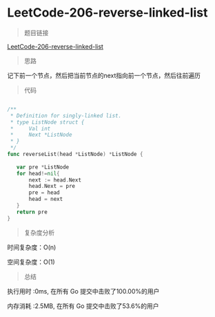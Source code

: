 #  LeetCode-206-reverse-linked-list

>题目链接

[LeetCode-206-reverse-linked-list](https://leetcode-cn.com/problems/reverse-linked-list/)

>思路

记下前一个节点，然后把当前节点的next指向前一个节点，然后往前遍历

>代码

```go

/**
 * Definition for singly-linked list.
 * type ListNode struct {
 *     Val int
 *     Next *ListNode
 * }
 */
func reverseList(head *ListNode) *ListNode {
   
   var pre *ListNode
   for head!=nil{
       next := head.Next
       head.Next = pre
       pre = head
       head = next
   }
   return pre
}

```

>复杂度分析

时间复杂度：O(n)

空间复杂度：O(1)

>总结

执行用时 :0ms, 在所有 Go 提交中击败了100.00%的用户
 
内存消耗 :2.5MB, 在所有 Go 提交中击败了53.6%的用户
